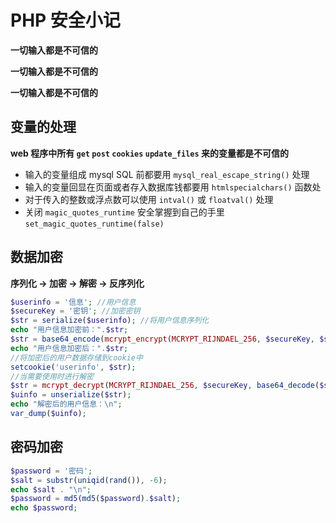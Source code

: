# PHP 安全小记

**一切输入都是不可信的**

**一切输入都是不可信的**

**一切输入都是不可信的**

## 变量的处理

 **web 程序中所有 `get` `post` `cookies` `update_files` 来的变量都是不可信的**
- 输入的变量组成 mysql SQL 前都要用 `mysql_real_escape_string()` 处理
- 输入的变量回显在页面或者存入数据库钱都要用 `htmlspecialchars()` 函数处
- 对于传入的整数或浮点数可以使用 `intval()` 或 `floatval()` 处理
- 关闭 `magic_quotes_runtime` 安全掌握到自己的手里 `set_magic_quotes_runtime(false)`

## 数据加密

**序列化 -> 加密 -> 解密 -> 反序列化**

``` php
$userinfo = '信息'; //用户信息
$secureKey = '密钥'; //加密密钥
$str = serialize($userinfo); //将用户信息序列化
echo "用户信息加密前：".$str;
$str = base64_encode(mcrypt_encrypt(MCRYPT_RIJNDAEL_256, $secureKey, $str, MCRYPT_MODE_ECB));
echo "用户信息加密后：".$str;
//将加密后的用户数据存储到cookie中
setcookie('userinfo', $str); 
//当需要使用时进行解密
$str = mcrypt_decrypt(MCRYPT_RIJNDAEL_256, $secureKey, base64_decode($str), MCRYPT_MODE_ECB);
$uinfo = unserialize($str);
echo "解密后的用户信息：\n";
var_dump($uinfo);
```

## 密码加密

``` php
$password = '密码';
$salt = substr(uniqid(rand()), -6);
echo $salt . "\n";
$password = md5(md5($password).$salt);
echo $password;
```

